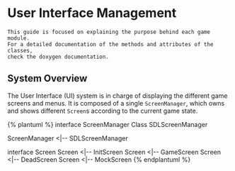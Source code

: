 # User Interface Management

```
This guide is focused on explaining the purpose behind each game module. 
For a detailed documentation of the methods and attributes of the classes, 
check the doxygen documentation.  
```

## System Overview
The User Interface (UI) system is in charge of displaying the different game screens and menus. It is composed of a single `ScreenManager`, which owns and shows different `Screen`s according to the current game state.

{% plantuml %}
interface ScreenManager
Class SDLScreenManager

ScreenManager <|-- SDLScreenManager

interface Screen
Screen <|-- InitScreen
Screen <|-- GameScreen
Screen <|-- DeadScreen
Screen <|-- MockScreen
{% endplantuml %}

